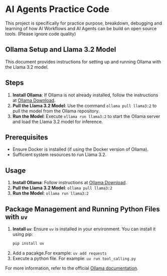 # AI Agents Practice Code 

This project is specifically for practice purpose, breakdown, debugging and learning of how AI Workflows and AI Agents can be build on open source tools. (Please ignore code quality)

## Ollama Setup and Llama 3.2 Model

This document provides instructions for setting up and running Ollama with the Llama 3.2 model.

## Steps

1. **Install Ollama**: If Ollama is not already installed, follow the instructions at [Ollama Download](https://ollama.com/download).
2. **Pull the Llama 3.2 Model**: Use the command `ollama pull llama3:2` to pull the model from the Ollama repository.
3. **Run the Model**: Execute `ollama run llama3:2` to start the Ollama server and load the Llama 3.2 model for inference.

## Prerequisites

- Ensure Docker is installed (if using the Docker version of Ollama).
- Sufficient system resources to run Llama 3.2.

## Usage

1. **Install Ollama**: Follow instructions at [Ollama Download](https://ollama.com/download).
2. **Pull the Llama 3.2 Model**: `ollama pull llama3:2`
3. **Run the Model**: `ollama run llama3:2`

## Package Management and Running Python Files with `uv`

1. **Install `uv`**: Ensure `uv` is installed in your environment. You can install it using pip:
   ```bash
   pip install uv
   ```
2. Add a pacakge.For example: `uv add requests`
3. Execute a python file. For example: `uv run tool_calling.py`

For more information, refer to the official [Ollama documentation](https://ollama.com/docs).